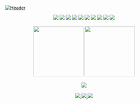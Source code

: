 [![Header](https://github.com/xyo-dev/xyo-dev/blob/master/header.png)]()


<div align='center' >
<img src='https://img.shields.io/badge/-TypeScript-20232A?style=for-the-badge&logo=TypeScript&logoColor'>
<img src='https://img.shields.io/badge/-REACT-20232A?style=for-the-badge&logo=React&logoColor=blue'>
<img src='https://img.shields.io/badge/-Next.js-20232A?style=for-the-badge&logo=Next.js&logoColor'>
<img src='https://img.shields.io/badge/-Node.js-20232A?style=for-the-badge&logo=Node.js&logoColor'>
<img src='https://img.shields.io/badge/-Nest.js-20232A?style=for-the-badge&logo=Nestjs&logoColor'>
<img src='https://img.shields.io/badge/-Mongo-20232A?style=for-the-badge&logo=Mongodb&logoColor'>
<img src='https://img.shields.io/badge/-Vite-20232A?style=for-the-badge&logo=Vite&logoColor'>
<img src='https://img.shields.io/badge/-Yarn-20232A?style=for-the-badge&logo=Yarn&logoColor'>
<img src='https://img.shields.io/badge/-VSCODE-20232A?style=for-the-badge&logo=VisualStudio&logoColor'>
<img src='https://img.shields.io/badge/-and_other_tools-20232A?style=for-the-badge'>
</div>
<br />
<div align='center'>
   <img height="160em" src="https://github-readme-stats.vercel.app/api?username=devhoncharenko&show_icons=true&theme=radical" />
   <img height="160em" src="https://github-readme-stats-eight-theta.vercel.app/api/top-langs/?username=devhoncharenko&theme=radical&layout=compact" />
</div>
<br>
<div align='center'>
  <a href="https://u8views.com/github/devhoncharenko"><img src="https://u8views.com/api/v1/github/profiles/155084194/views/day-week-month-total-count.svg"></a>
</div>

<br />
<div align='center'>
   <a target="_blank" href="https://t.me/devian_dd">
       <img src="https://img.shields.io/badge/Telegram-2CA5E0?style=for-the-badge&logo=telegram&logoColor=white"/>
   </a>
   <a target="_blank" href="https://mail.google.com/mail/?view=cm&source=mailto&to=dev.honcharenko@gmail.com">
       <img src="https://img.shields.io/badge/Gmail-D14836?style=for-the-badge&logo=gmail&logoColor=white"/>
   </a>
   <a target="_blank" href="https://www.linkedin.com/in/dev-honcharenko//">
       <img src="https://img.shields.io/badge/linkedin-%230077B5.svg?style=for-the-badge&logo=linkedin&logoColor=white"/>
   </a>
</div>
